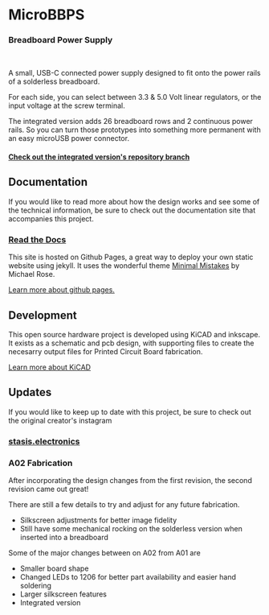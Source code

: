 # MicroBBPS
<h3>Breadboard Power Supply</h3>
<BR CLEAR=”left” />

A small, USB-C connected power supply designed to fit onto the power rails of a solderless breadboard.

For each side, you can select between 3.3 & 5.0 Volt linear regulators, or the input voltage at the screw terminal. 

The integrated version adds 26 breadboard rows and 2 continuous power rails. So you can turn those prototypes into something more permanent with an easy microUSB power connector.

<h4><a href="https://github.com/stasiselectronics/MicroBBPS/tree/variant-integrated">Check out the integrated version's repository branch</a></h4>

## Documentation

If you would like to read more about how the design works and see some of the technical information, be sure to check out the documentation site that accompanies this project.

<h3><a href="https://stasiselectronics.github.io/MicroBBPS/">Read the Docs</a></h3>

This site is hosted on Github Pages, a great way to deploy your own static website using jekyll. It uses the wonderful theme [Minimal Mistakes](https://mmistakes.github.io/minimal-mistakes/about/) by Michael Rose.

[Learn more about github pages.](https://pages.github.com/)

## Development
This open source hardware project is developed using KiCAD and inkscape. It exists as a schematic and pcb design, with supporting files to create the necesarry output files for Printed Circuit Board fabrication.

[Learn more about KiCAD](https://kicad.org/about/kicad/)

## Updates
If you would like to keep up to date with this project, be sure to check out the original creator's instagram

<h3><a href="https://www.instagram.com/stasis.electronics/">stasis.electronics</a></h3>

### A02 Fabrication

After incorporating the design changes from the first revision, the second revision came out great! 

There are still a few details to try and adjust for any future fabrication.
- Silkscreen adjustments for better image fidelity
- Still have some mechanical rocking on the solderless version when inserted into a breadboard

Some of the major changes between on A02 from A01 are
- Smaller board shape
- Changed LEDs to 1206 for better part availability and easier hand soldering
- Larger silkscreen features
- Integrated version
